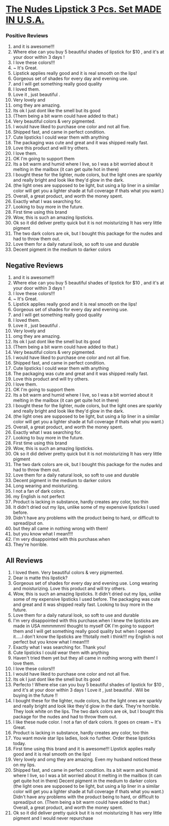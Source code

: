 # [The Nudes Lipstick 3 Pcs. Set MADE IN U.S.A.](https://products.checkmycream.com/products/The-Nudes-Lipstick-3-Pcs.-Set-MADE-IN-U.S.A..html)

### Positive Reviews

<ol>
      <li>and it is awesome!!!</li>
      <li>Where else can you buy 5 beautiful shades of lipstick for $10 , and it&#x27;s at your door within 3 days !</li>
      <li>I love these colors!!!</li>
      <li>~ It&#x27;s Great.</li>
      <li>Lipstick applies really good and it is real smooth on the lips!</li>
      <li>Gorgeous set of shades for every day and evening use.  </li>
      <li>and I will get something really good quality</li>
      <li>I loved them.</li>
      <li>Love it , just beautiful .</li>
      <li>Very lovely and</li>
      <li>omg they are amazing.</li>
      <li>Its ok I just dont like the smell but its good</li>
      <li>(Them being a bit warm could have added to that.)</li>
      <li>Very beautiful colors &amp; very pigmented.</li>
      <li>I would have liked to purchase one color and not all five.</li>
      <li>Shipped fast, and came in perfect condition.</li>
      <li>Cute lipsticks I could wear them with anything</li>
      <li>The packaging was cute and great and it was shipped really fast.</li>
      <li>Love this product and will try others.</li>
      <li>I love them.</li>
      <li>OK I&#x27;m going to support them</li>
      <li>Its a bit warm and humid where I live, so I was a bit worried about it melting in the mailbox (it can get quite hot in there)</li>
      <li>I bought these for the lighter, nude colors, but the light ones are sparkly and really bright and look like they&#x27;d glow in the dark.</li>
      <li>(the light ones are supposed to be light, but using a lip liner in a similar color will get you a lighter shade at full coverage if thats what you want.)</li>
      <li>Overall, a great product, and worth the money spent.</li>
      <li>Exactly what I was searching for.</li>
      <li>Looking to buy more in the future.</li>
      <li>First time using this brand</li>
      <li>Wow, this is such an amazing lipsticks.</li>
      <li>Ok so it did deliver pretty quick but it is not moisturizing It has very little pigment</li>
      <li>The two dark colors are ok, but I bought this package for the nudes and had to throw them out.</li>
      <li>Love them for a daily natural look, so soft to use and durable</li>
      <li>Decent pigment in the medium to darker colors</li>
</ol>


<h2>Negative Reviews</h2>
<ol>
<li> and it is awesome!!!</li>
<li> Where else can you buy 5 beautiful shades of lipstick for $10 , and it&#x27;s at your door within 3 days !</li>
<li> I love these colors!!!</li>
<li> ~ It&#x27;s Great.</li>
<li> Lipstick applies really good and it is real smooth on the lips!</li>
<li> Gorgeous set of shades for every day and evening use.  </li>
<li> and I will get something really good quality</li>
<li> I loved them.</li>
<li> Love it , just beautiful .</li>
<li> Very lovely and</li>
<li> omg they are amazing.</li>
<li> Its ok I just dont like the smell but its good</li>
<li> (Them being a bit warm could have added to that.)</li>
<li> Very beautiful colors &amp; very pigmented.</li>
<li> I would have liked to purchase one color and not all five.</li>
<li> Shipped fast, and came in perfect condition.</li>
<li> Cute lipsticks I could wear them with anything</li>
<li> The packaging was cute and great and it was shipped really fast.</li>
<li> Love this product and will try others.</li>
<li> I love them.</li>
<li> OK I&#x27;m going to support them</li>
<li> Its a bit warm and humid where I live, so I was a bit worried about it melting in the mailbox (it can get quite hot in there)</li>
<li> I bought these for the lighter, nude colors, but the light ones are sparkly and really bright and look like they&#x27;d glow in the dark.</li>
<li> (the light ones are supposed to be light, but using a lip liner in a similar color will get you a lighter shade at full coverage if thats what you want.)</li>
<li> Overall, a great product, and worth the money spent.</li>
<li> Exactly what I was searching for.</li>
<li> Looking to buy more in the future.</li>
<li> First time using this brand</li>
<li> Wow, this is such an amazing lipsticks.</li>
<li> Ok so it did deliver pretty quick but it is not moisturizing It has very little pigment</li>
<li> The two dark colors are ok, but I bought this package for the nudes and had to throw them out.</li>
<li> Love them for a daily natural look, so soft to use and durable</li>
<li> Decent pigment in the medium to darker colors</li>
<li> Long wearing and moisturizing.  </li>
<li> I not a fan of dark colors.</li>
<li> my English is not perfect</li>
<li> Product is lacking in substance, hardly creates any color, too thin</li>
<li> It didn&#x27;t dried out my lips, unlike some of my expensive lipsticks I used before.</li>
<li> Didn&#x27;t have any problems with the product being to hard, or difficult to spread/put on.</li>
<li> but they all came in nothing wrong with them!</li>
<li> but you know what I mean!!!!</li>
<li> I&#x27;m very disappointed with this purchase.when</li>
<li> They&#x27;re horrible.</li>
</ol>

<h2>All Reviews</h2>

<ol>
    <li> I loved them. Very beautiful colors &amp; very pigmented.</li>
    <li> Dear is matte this lipstick?</li>
    <li> Gorgeous set of shades for every day and evening use.  Long wearing and moisturizing.  Love this product and will try others.</li>
    <li> Wow, this is such an amazing lipsticks. It didn&#x27;t dried out my lips, unlike some of my expensive lipsticks I used before. The packaging was cute and great and it was shipped really fast. Looking to buy more in the future.</li>
    <li> Love them for a daily natural look, so soft to use and durable</li>
    <li> I&#x27;m very disappointed with this purchase.when I knew the lipsticks are made in USA mmmmmmI thought to myself OK I&#x27;m going to support them and I will get something really good quality but when I opened it.....I don&#x27;t know the lipsticks are !!!totally melt i think!!! my English is not perfect but you know what I mean!!!!</li>
    <li> Exactly what I was searching for. Thank you!</li>
    <li> Cute lipsticks I could wear them with anything</li>
    <li> Haven&#x27;t tried them yet but they all came in nothing wrong with them! I love them.</li>
    <li> I love these colors!!!</li>
    <li> I would have liked to purchase one color and not all five.</li>
    <li> Its ok I just dont like the smell but its good</li>
    <li> Perfecto ! Where else can you buy 5 beautiful shades of lipstick for $10 , and it&#x27;s at your door within 3 days ! Love it , just beautiful . Will be buying in the future !!</li>
    <li> I bought these for the lighter, nude colors, but the light ones are sparkly and really bright and look like they&#x27;d glow in the dark. They&#x27;re horrible. They look white on the lips. The two dark colors are ok, but I bought this package for the nudes and had to throw them out.</li>
    <li> I like these nude color. I not a fan of dark colors. It goes on cream ~ It&#x27;s Great.</li>
    <li> Product is lacking in substance, hardly creates any color, too thin</li>
    <li> You want movie star lips ladies, look no further. Order these lipsticks today.</li>
    <li> First time using this brand and it is awesome!!! Lipstick applies really good and it is real smooth on the lips!</li>
    <li> Very lovely and omg they are amazing. Even my husband noticed these on my lips.</li>
    <li> Shipped fast, and came in perfect condition. Its a bit warm and humid where I live, so I was a bit worried about it melting in the mailbox (it can get quite hot in there) Decent pigment in the medium to darker colors (the light ones are supposed to be light, but using a lip liner in a similar color will get you a lighter shade at full coverage if thats what you want.) Didn&#x27;t have any problems with the product being to hard, or difficult to spread/put on. (Them being a bit warm could have added to that.) Overall, a great product, and worth the money spent.</li>
    <li> Ok so it did deliver pretty quick but it is not moisturizing It has very little pigment and I would never repurchase</li>
</ol>




